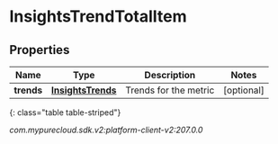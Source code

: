 # InsightsTrendTotalItem


## Properties

| Name | Type | Description | Notes |
| ------------ | ------------- | ------------- | ------------- |
| **trends** | [**InsightsTrends**](InsightsTrends) | Trends for the metric |  [optional] |
{: class="table table-striped"}




_com.mypurecloud.sdk.v2:platform-client-v2:207.0.0_
